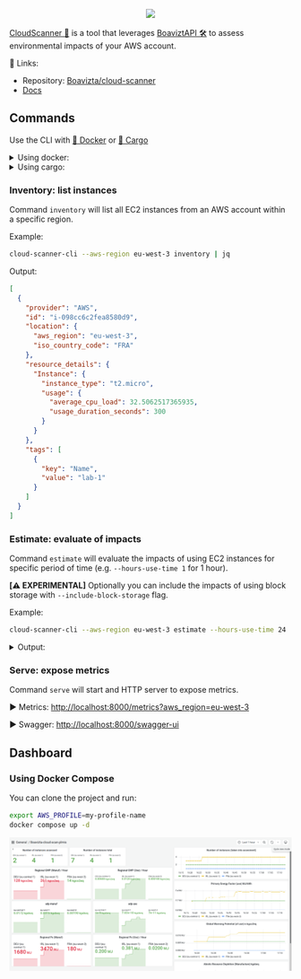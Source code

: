 <p align="center">
    <img src="https://github.com/da-ekchajzer/cloud-scanner/raw/main/cloudscanner_color.svg" height="100">
</p>


[CloudScanner 📡](https://github.com/Boavizta/cloud-scanner) is a tool that leverages [BoaviztAPI 🛠️](https://github.com/Boavizta/boaviztapi) to assess environmental impacts of your AWS account.

🔗 Links:

* Repository: [Boavizta/cloud-scanner](https://github.com/Boavizta/cloud-scanner)
* [Docs](https://boavizta.github.io/cloud-scanner/intro.html)


## Commands

Use the CLI with [🐳 Docker](https://boavizta.github.io/cloud-scanner/tutorials/quickstart-docker.html) or [🦀 Cargo](https://boavizta.github.io/cloud-scanner/tutorials/quickstart-rust-cli.html)

<details><summary>Using docker:</summary>
Replace `cloud-scanner-cli` by the following:

```bash
docker run -it ghcr.io/boavizta/cloud-scanner-cli:latest
```
</details>


<details><summary>Using cargo:</summary>
After installing the Rust toolchain and cloning the project, you can replace `cloud-scanner-cli` by the following:

```bash
cargo run --
```

A binary will be released soon to ease the installation to use it in CLI.
</details>



### Inventory: list instances

Command `inventory` will list all EC2 instances from an AWS account within a specific region.

Example:

```bash
cloud-scanner-cli --aws-region eu-west-3 inventory | jq
```

Output:

```json
[
  {
    "provider": "AWS",
    "id": "i-098cc6c2fea8580d9",
    "location": {
      "aws_region": "eu-west-3",
      "iso_country_code": "FRA"
    },
    "resource_details": {
      "Instance": {
        "instance_type": "t2.micro",
        "usage": {
          "average_cpu_load": 32.5062517365935,
          "usage_duration_seconds": 300
        }
      }
    },
    "tags": [
      {
        "key": "Name",
        "value": "lab-1"
      }
    ]
  }
]
```


### Estimate: evaluate of impacts

Command `estimate` will evaluate the impacts of using EC2 instances for specific period of time (e.g. `--hours-use-time 1` for 1 hour).

**[⚠️ EXPERIMENTAL]** Optionally you can include the impacts of using block storage with `--include-block-storage` flag.

Example:

```bash
cloud-scanner-cli --aws-region eu-west-3 estimate --hours-use-time 24 | jq
```

<details><summary>Output:</summary>

```json
{
  "impacts": [
    {
      "cloud_resource": {
        "provider": "AWS",
        "id": "i-098cc6c2fea8580d9",
        "location": {
          "aws_region": "eu-west-3",
          "iso_country_code": "FRA"
        },
        "resource_details": {
          "Instance": {
            "instance_type": "t2.micro",
            "usage": {
              "average_cpu_load": 0.3355932203389826,
              "usage_duration_seconds": 300
            }
          }
        },
        "tags": [
          {
            "key": "Name",
            "value": "lab-1"
          }
        ]
      },
      "resource_impacts": {
        "adp_manufacture_kgsbeq": 0.0000027,
        "adp_use_kgsbeq": 3.6E-9,
        "pe_manufacture_megajoules": 0.21,
        "pe_use_megajoules": 0.84,
        "gwp_manufacture_kgco2eq": 0.016,
        "gwp_use_kgco2eq": 0.0073,
        "raw_data": {
          "impacts": {
            "adp": {
              "description": "Use of minerals and fossil ressources",
              "embedded": {
                "max": 0.000003497,
                "min": 0.000002137,
                "value": 0.0000027,
                "warnings": [
                  "End of life is not included in the calculation"
                ]
              },
              "unit": "kgSbeq",
              "use": {
                "max": 4.368E-9,
                "min": 3.276E-9,
                "value": 3.6E-9
              }
            },
            "gwp": {
              "description": "Total climate change",
              "embedded": {
                "max": 0.02434,
                "min": 0.009994,
                "value": 0.016,
                "warnings": [
                  "End of life is not included in the calculation"
                ]
              },
              "unit": "kgCO2eq",
              "use": {
                "max": 0.008812,
                "min": 0.006609,
                "value": 0.0073
              }
            },
            "pe": {
              "description": "Consumption of primary energy",
              "embedded": {
                "max": 0.3204,
                "min": 0.1341,
                "value": 0.21,
                "warnings": [
                  "End of life is not included in the calculation"
                ]
              },
              "unit": "MJ",
              "use": {
                "max": 1.015,
                "min": 0.7613,
                "value": 0.84
              }
            }
          }
        }
      },
      "impacts_duration_hours": 24.0
    }
  ],
  "executionStatistics": {
    "inventory_duration": {
      "secs": 0,
      "nanos": 850687309
    },
    "impact_duration": {
      "secs": 0,
      "nanos": 390805550
    },
    "total_duration": {
      "secs": 1,
      "nanos": 241493468
    }
  }
}
```
</details>

### Serve: expose metrics

Command `serve` will start and HTTP server to expose metrics.

▶ Metrics: [http://localhost:8000/metrics?aws_region=eu-west-3](http://localhost:8000/metrics?aws_region=eu-west-3)

▶ Swagger: [http://localhost:8000/swagger-ui](http://localhost:8000/swagger-ui)



## Dashboard

### Using Docker Compose

You can clone the project and run:

```bash
export AWS_PROFILE=my-profile-name
docker compose up -d
```

![Grafana dashboard](https://github.com/Boavizta/cloud-scanner/raw/main/docs/src/images/cloud-scanner-dashboard-clear.png)

